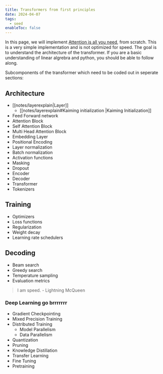 ```yaml
---
title: Transformers from first principles
date: 2024-04-07
tags:
  - seed
enableToc: false
---
```


In this page, we will implement [Attention is all you need](https://arxiv.org/pdf/1706.03762.pdf), from scratch. This is a very simple implementation and is not optimized for speed. The goal is to understand the architecture of the transformer. If you are a basic understanding of linear algrebra and python, you should be able to follow along.

Subcomponents of the transformer which need to be coded out in seperate sections:

## Architecture
* [[notes/layerexplain|Layer]]
    * [[notes/layerexplain#Kaiming initialization |Kaiming Initialization]]
* Feed Forward network 
* Attention Block
* Self Attention Block
* Multi Head Attention Block
* Embedding Layer
* Positional Encoding
* Layer normalization
* Batch normalization
* Activation functions
* Masking
* Dropout
* Encoder
* Decoder
* Transformer
* Tokenizers

## Training
* Optimizers
* Loss functions
* Regularization
* Weight decay
* Learning rate schedulers

## Decoding
* Beam search
* Greedy search
* Temperature sampling
* Evaluation metrics

>  I am speed. - Lightning McQueen

### Deep Learning go brrrrrrr
* Gradient Checkpointing
* Mixed Precision Training
* Distributed Training
    * Model Parallelism
    * Data Parallelism
* Quantization
* Pruning
* Knowledge Distillation
* Transfer Learning
* Fine Tuning
* Pretraining